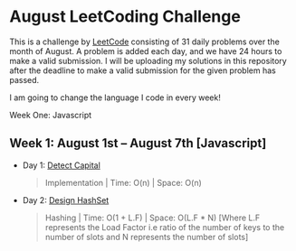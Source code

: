 # August LeetCoding Challenge

This is a challenge by [LeetCode](https://leetcode.com/explore/challenge/card/august-leetcoding-challenge/) consisting of 31 daily problems over the month of August. A problem is added each day, and we have 24 hours to make a valid submission. I will be uploading my solutions in this repository after the deadline to make a valid submission for the given problem has passed.

I am going to change the language I code in every week!

Week One: Javascript


## Week 1: August 1st – August 7th [Javascript]

* Day 1: [Detect Capital](https://leetcode.com/explore/challenge/card/august-leetcoding-challenge/549/week-1-august-1st-august-7th/3409/)

    > Implementation | 
    > Time: O(n) |
    > Space: O(n)

* Day 2: [Design HashSet](https://leetcode.com/explore/challenge/card/august-leetcoding-challenge/549/week-1-august-1st-august-7th/3410/)

    > Hashing | 
    > Time: O(1 + L.F) |
    > Space: O(L.F * N) [Where L.F represents the Load Factor i.e ratio of the number of keys to the number of slots and N represents the number of slots]